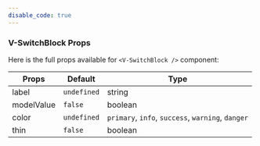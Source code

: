 ```yaml
---
disable_code: true
---
```


### V-SwitchBlock Props

Here is the full props available for `<V-SwitchBlock />` component:

| Props      | Default                                       | Type                                              |
| ---------- | --------------------------------------------- | ------------------------------------------------- |
| label      | <span class="is-undefined">`undefined`</span> | string                                            |
| modelValue | <span class="is-boolean">`false`</span>       | boolean                                           |
| color      | <span class="is-undefined">`undefined`</span> | `primary`, `info`, `success`, `warning`, `danger` |
| thin       | <span class="is-boolean">`false`</span>       | boolean                                           |
